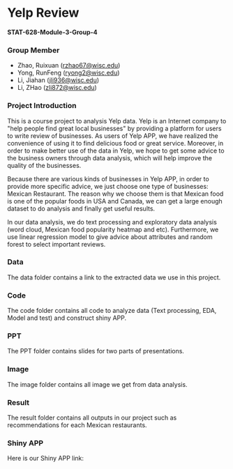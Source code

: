 # Yelp Review

**STAT-628-Module-3-Group-4**

### Group Member

- Zhao, Ruixuan (rzhao67@wisc.edu)
- Yong, RunFeng (ryong2@wisc.edu)
- Li, Jiahan (jli936@wisc.edu)
- Li, ZHao (zli872@wisc.edu)

### Project Introduction

This is a course project to analysis Yelp data. Yelp is an Internet company to "help people find great local businesses" by providing a platform for users to write review of businesses. As users of Yelp APP, we have realized the convenience of using it to find delicious food or great service. Moreover, in order to make better use of the data in Yelp, we hope to get some advice to the business owners through data analysis, which will help improve the quality of the businesses.

Because there are various kinds of businesses in Yelp APP, in order to provide more specific advice, we just choose one type of businesses: Mexican Restaurant. The reason why we choose them is that Mexican food is one of the popular foods in USA and Canada, we can get a large enough dataset to do analysis and finally get useful results.

In our data analysis, we do text processing and exploratory data analysis (word cloud, Mexican food popularity heatmap and etc). Furthermore, we use linear regression model to give advice about attributes and random forest to select important reviews.
 


### Data

The data folder contains a link to the extracted data we use in this project.

### Code

The code folder contains all code to analyze data (Text processing, EDA, Model and test) and construct shiny APP.


### PPT

The PPT folder contains slides for two parts of presentations.

### Image

The image folder contains all image we get from data analysis.

### Result

The result folder contains all outputs in our project such as recommendations for each Mexican restaurants.

### Shiny APP

Here is our Shiny APP link:


